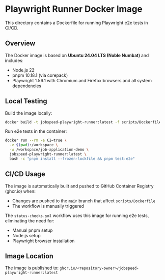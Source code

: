 # Playwright Runner Docker Image

This directory contains a Dockerfile for running Playwright e2e tests in CI/CD.

## Overview

The Docker image is based on **Ubuntu 24.04 LTS (Noble Numbat)** and includes:
- Node.js 22
- pnpm 10.18.1 (via corepack)
- Playwright 1.56.1 with Chromium and Firefox browsers and all system dependencies

## Local Testing

Build the image locally:

```bash
docker build -t jobspeed-playwright-runner:latest -f scripts/Dockerfile .
```

Run e2e tests in the container:

```bash
docker run --rm -e CI=true \
  -v $(pwd):/workspace \
  -w /workspace/job-application-demo \
  jobspeed-playwright-runner:latest \
  bash -c "pnpm install --frozen-lockfile && pnpm test:e2e"
```

## CI/CD Usage

The image is automatically built and pushed to GitHub Container Registry (ghcr.io) when:
- Changes are pushed to the `main` branch that affect `scripts/Dockerfile`
- The workflow is manually triggered

The `status-checks.yml` workflow uses this image for running e2e tests, eliminating the need for:
- Manual pnpm setup
- Node.js setup
- Playwright browser installation

## Image Location

The image is published to: `ghcr.io/<repository-owner>/jobspeed-playwright-runner:latest`
